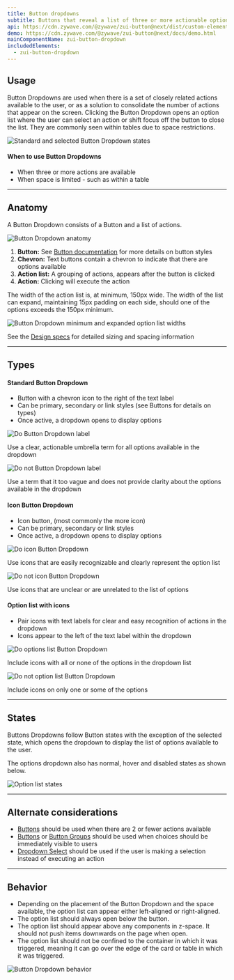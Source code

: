 ```yaml
---
title: Button dropdowns
subtitle: Buttons that reveal a list of three or more actionable options.
api: https://cdn.zywave.com/@zywave/zui-button@next/dist/custom-elements.json
demo: https://cdn.zywave.com/@zywave/zui-button@next/docs/demo.html
mainComponentName: zui-button-dropdown
includedElements:
  - zui-button-dropdown
---
```

## Usage

Button Dropdowns are used when there is a set of closely related actions available to the user, or as a solution to consolidate the number of actions that appear on the screen. Clicking the Button Dropdown opens an option list where the user can select an action or shift focus off the button to close the list. They are commonly seen within tables due to space restrictions.

![Standard and selected Button Dropdown states](/images/button-dropdown_usage.svg)

<docs-spacer size="small"></docs-spacer>

#### When to use Button Dropdowns

* When three or more actions are available
* When space is limited - such as within a table  

- - -

## Anatomy

A  Button Dropdown consists of a Button and a list of actions. 

![Button Dropdown anatomy](/images/button-dropdown_anatomy.svg)

1. **Button:** See [Button documentation](/design-system/components/buttons) for more details on button styles
2. **Chevron:** Text buttons contain a chevron to indicate that there are options available
3. **Action list:** A grouping of actions, appears after the button is clicked
4. **Action:** Clicking will execute the action

<docs-spacer size="small"></docs-spacer>

The width of the action list is, at minimum, 150px wide. The width of the list can expand, maintaining 15px padding on each side, should one of the options exceeds the 150px minimum.   

![Button Dropdown minimum and expanded option list widths](/images/button-dropdown_list_width.svg)

See the [Design specs](https://xd.adobe.com/view/14c0f042-a5d0-446b-8baf-d47fd0be4e76-4193/) for detailed sizing and spacing information

- - -

## Types

#### Standard Button Dropdown

* Button with a chevron icon to the right of the text label
* Can be primary, secondary or link styles (see Buttons for details on types)
* Once active, a dropdown opens to display options  

<docs-grid columns="2">
  <div>

![Do Button Dropdown label](/images/standard_do.svg)

<docs-do>
Use a clear, actionable umbrella term for all options available in the dropdown

</docs-do>
  </div>
  <div>

![Do not Button Dropdown label](/images/standard_donot.svg)

<docs-do-not>
Use a term that it too vague and does not provide clarity about the options available in the dropdown 

</docs-do-not>
  </div>
  
</docs-grid>

<docs-spacer size="small"></docs-spacer>

#### Icon Button Dropdown

* Icon button, (most commonly the more icon)
* Can be primary, secondary or link styles
* Once active, a dropdown opens to display options 

<docs-grid columns="2">
  <div>

![Do icon Button Dropdown](/images/icon_do.svg)

<docs-do>

Use icons that are easily recognizable and clearly represent the option list 

</docs-do>
  </div>
  <div>

![Do not icon Button Dropdown](/images/icon_donot.svg)

<docs-do-not>
Use icons that are unclear or are unrelated to the list of options  

</docs-do-not>
  </div>
  
</docs-grid>

<docs-spacer size="small"></docs-spacer>

#### Option list with icons

* Pair icons with text labels for clear and easy recognition of actions in the dropdown
* Icons appear to the left of the text label within the dropdown

<docs-grid columns="2">
  <div>

![Do options list Button Dropdown](/images/options_do.svg)

<docs-do>

Include icons with all or none of the options in the dropdown list

</docs-do>
  </div>
  <div>

![Do not option list Button Dropdown](/images/options_donot.svg)

<docs-do-not>
Include icons on only one or some of the options 

</docs-do-not>
  </div>
  
</docs-grid>

- - -

## States

Buttons Dropdowns follow Button states with the exception of the selected state, which opens the dropdown to display the list of options available to the user. 

The options dropdown also has normal, hover and disabled states as shown below. 

![Option list states](/images/option_states.svg)

- - -

## Alternate considerations

* [Buttons](/design-system/components/buttons) should be used when there are 2 or fewer actions available 
* [Buttons](/design-system/components/buttons) or [Button Groups](/design-system/components/button-groups) should be used when choices should be immediately visible to users
* [Dropdown Select](/design-system/components/dropdown-select) should be used if the user is making a selection instead of executing an action

- - -

## Behavior

* Depending on the placement of the Button Dropdown and the space available, the option list can appear either left-aligned or right-aligned.
* The option list should always open below the button.
* The option list should appear above any components in z-space. It should not push items downwards on the page when open.
* The option list should not be confined to the container in which it was triggered, meaning it can go over the edge of the card or table in which it was triggered. 

![Button Dropdown behavior](/images/behavior.svg)